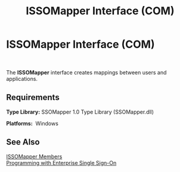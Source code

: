 ﻿---
title: ISSOMapper Interface (COM)
TOCTitle: ISSOMapper Interface (COM)
ms:assetid: fd4c7c80-1b17-4c36-8efe-bb1861bc432b
ms:mtpsurl: https://msdn.microsoft.com/en-us/library/Aa705776(v=BTS.80)
ms:contentKeyID: 51533692
ms.date: 08/30/2017
mtps_version: v=BTS.80
---

# ISSOMapper Interface (COM)

 

The **ISSOMapper** interface creates mappings between users and applications.

## Requirements

**Type Library:** SSOMapper 1.0 Type Library (SSOMapper.dll)

**Platforms:**  Windows

## See Also

[ISSOMapper Members](issomapper-members.md)  
[Programming with Enterprise Single Sign-On](https://msdn.microsoft.com/library/aa704508\(v=bts.80\))


